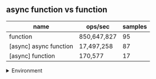 ## async function vs function

|name|ops/sec|samples|
|-|-|-|
|function|850,647,827|95|
|[async] async function|17,497,258|87|
|[async] function|170,577|17|


<details>
<summary>Environment</summary>

* __Machine:__ linux x64 | 4 vCPUs | 7.6GB Mem
* __Run:__ Wed Nov 08 2023 10:20:17 GMT+0000 (Coordinated Universal Time)
</details>

<!--
{"environment":{"platform":"linux","arch":"x64","cpus":4,"totalMemory":7.6085662841796875},"benchmarks":[{"name":"function","opsSec":850647826.5599637,"samples":7},{"name":"[async] async function","opsSec":17497257.883541916,"samples":7},{"name":"[async] function","opsSec":170577.4340180514,"samples":3}]}-->
